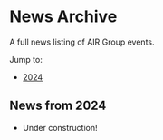 # News Archive
A full news listing of AIR Group events.

Jump to:
* [2024](#news-from-2024)

## News from 2024
* Under construction!